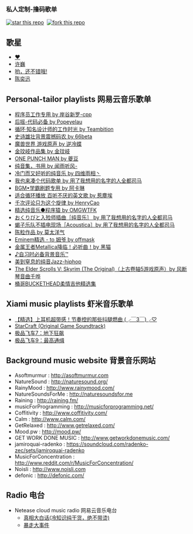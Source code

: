 ###  私人定制-撸码歌单

[![star this repo](http://githubbadges.com/star.svg?user=AnswerXu&repo=-&style=flat&color=bbb&background=007ecg)](https://github.com/AnswerXu/-.git)&nbsp;&nbsp;[![fork this repo](http://githubbadges.com/fork.svg?user=AnswerXu&repo=-&style=flat&color=bbb&background=007ecg)](https://github.com/Yaoshicn/awesome-music-for-programming/fork)


## 歌星
- [❤️](http://music.163.com/#/m/playlist?id=618144698)
- [许巍](http://music.163.com/#/m/playlist?id=618143261)
- [哟，还不错哦!](http://music.163.com/#/m/playlist?id=618145162)
- [陈奕迅](http://music.163.com/#/m/playlist?id=618167013)

## Personal-tailor playlists 网易云音乐歌单

- [程序员工作专用 by 岸谷新罗-cpp](http://music.163.com/#/playlist?id=83848216)
- [后摇-代码必备 by Popeyelau](http://music.163.com/#/playlist?id=6948994)
- [循环·知名设计师的工作时光 by Teambition](http://music.163.com/#/playlist?id=22215137)
- [史诗雄壮背景震撼码农 by 66beta](http://music.163.com/#/playlist?id=21031673)
- [魔兽世界 游戏原声 by 逆冷蝶](http://music.163.com/#/playlist?id=22868986)
- [金玟岐作品集 by 金玟岐](http://music.163.com/#/album?id=2767540)
- [ONE PUNCH MAN by 夔豆](http://music.163.com/#/playlist?id=157621355)
- [纯音集，书用 by 闻雨听风-](http://music.163.com/#/m/playlist?id=107312674)
- [冷门而又好听的纯音乐 by 四维雨相丶](http://music.163.com/#/m/playlist?id=119093004)
- [我也来凑个代码歌单 by 用了我想用的名字的人全都司马](http://music.163.com/#/playlist?id=172006515)
- [BGM•学霸刷题专用 by 阿卡琳](http://music.163.com/#/playlist?id=91545874)
- [适合循环播放 百听不厌的英文歌 by 惹塵埃](http://music.163.com/#/playlist?id=3848468)
- [千次评论只为这个旋律 by HenryCao](http://music.163.com/#/playlist?id=60498371)
- [精选纯音乐●程序猿 by OMGWTFK](http://music.163.com/#/m/playlist?id=138337970)
- [おくりびと入殓师插曲［纯音乐］ by 用了我想用的名字的人全都司马](http://music.163.com/#/playlist?id=306997643)
- [蝎子乐队不插电现场［Acoustica］by 用了我想用的名字的人全都司马](http://music.163.com/#/playlist?id=76335055)
- [陈粒作品 by 莫太洋气](http://music.163.com/#/playlist?id=30776783)
- [Eminem精选 - to 姆爷 by offmask](http://music.163.com/#/playlist?id=2451327)
- [金属王者Metallica降临！必听曲！by 黑猫](http://music.163.com/#/playlist?id=2823205)
- [♪自习时必备背景音乐™](http://music.163.com/#/playlist?id=323126054)
- [美到窒息的纯音Jazz-hiphop](http://music.163.com/#/m/playlist?id=17705999)
- [The Elder Scrolls V: Skyrim (The Original)（上古卷轴5游戏原声）by 风断琴音曲千哗](http://music.163.com/#/playlist?id=72020527)
- [桶哥BUCKETHEAD柔情吉他精选集](http://music.163.com/#/playlist?id=103855351&userid=32065650&)


## Xiami music playlists 虾米音乐歌单
- [【精选】上耳机超带感！节奏控的那些抖腿燃曲 (╭￣3￣)╭♡](http://www.xiami.com/collect/102331350)
- [StarCraft (Original Game Soundtrack)](http://www.xiami.com/album/369307)
- [极品飞车7：地下狂飙](http://www.xiami.com/album/522511)
- [极品飞车9：最高通缉](http://www.xiami.com/album/314977)

## Background music website 背景音乐网站

- Asoftmurmur : http://asoftmurmur.com
- NatureSound : http://naturesound.org/
- RainyMood : http://www.rainymood.com/
- NatureSoundsForMe : http://naturesoundsfor.me
- Raining : http://raining.fm/
- musicForProgramming : http://musicforprogramming.net/
- Coffitivity : http://www.coffitivity.com/
- Calm : http://www.calm.com/
- GetRelaxed : http://www.getrelaxed.com/
- Mood.pw : http://mood.pw/
- GET WORK DONE MUSIC : http://www.getworkdonemusic.com/
- jamiroquai-radenko : https://soundcloud.com/radenko-zec/sets/jamiroquai-radenko
- MusicForConcentration : http://www.reddit.com/r/MusicForConcentration/
- Noisli : http://www.noisli.com
- defonic : http://defonic.com/

## Radio 电台

- Netease cloud music radio 网易云音乐电台
	- [真相大白话(冷知识纯干货，绝不带烫)](http://music.163.com/#/djradio?id=346491071)
	- [暴走大事件](http://music.163.com/#/djradio?id=343061056)
